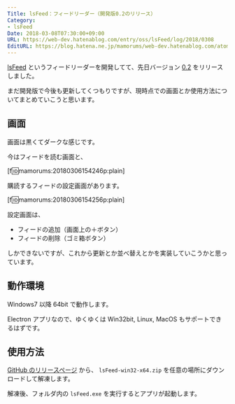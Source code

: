 ```yaml
---
Title: lsFeed：フィードリーダー（開発版0.2のリリース）
Category:
- lsFeed
Date: 2018-03-08T07:30:00+09:00
URL: https://web-dev.hatenablog.com/entry/oss/lsFeed/log/2018/0308
EditURL: https://blog.hatena.ne.jp/mamorums/web-dev.hatenablog.com/atom/entry/17391345971622582334
---
```


[lsFeed](https://github.com/mamorum/ls-feed) というフィードリーダーを開発してて、先日バージョン [0.2](https://github.com/mamorum/ls-feed/releases/tag/v0.2) をリリースしました。

まだ開発版で今後も更新してくつもりですが、現時点での画面とか使用方法についてまとめていこうと思います。


## 画面
画面は黒くてダークな感じです。

今はフィードを読む画面と、

[f:id:mamorums:20180306154246p:plain]

購読するフィードの設定画面があります。

[f:id:mamorums:20180306154256p:plain]

設定画面は、

- フィードの追加（画面上の＋ボタン）
- フィードの削除（ゴミ箱ボタン）

しかできないですが、これから更新とか並べ替えとかを実装していこうかと思っています。


## 動作環境
Windows7 以降 64bit で動作します。

Electron アプリなので、ゆくゆくは Win32bit, Linux, MacOS もサポートできるはずです。


## 使用方法
[GitHub のリリースページ](https://github.com/mamorum/ls-feed/releases) から、 `lsFeed-win32-x64.zip` を任意の場所にダウンロードして解凍します。

解凍後、フォルダ内の `lsFeed.exe` を実行するとアプリが起動します。
